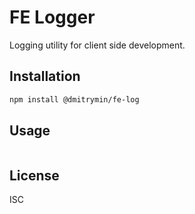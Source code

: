 # FE Logger

Logging utility for client side development.

## Installation

```bash
npm install @dmitrymin/fe-log
```

## Usage

```python
```

## License
ISC
